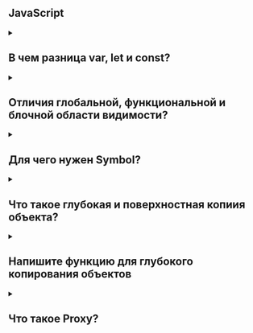 ## JavaScript

<details>
<summary>
  
## В чем разница var, let и const?
</summary>

- [ ] Переменная объявленная через `var` имеет функциональную область видимости, а `let` и `const` - блочную
- [ ] Все объявленные переменные и функции всплывают. Процесс всплытия происходит при чтении скрипта браузером
- [ ] Переменная считается инициализированной, если к ней можно обращаться из других частей кода
- [ ] Переменная объявленная через `var` инициализируется со значением `undefined` в начале функциональной области видимости
- [ ] Всплытие `let` и `const` создает TDZ - временную мертвую зону, в которой обращение к переменной создает ошибку `ReferenceError: Cannot access 'variable' before initialization`
- [ ] Если TDZ переменной отсутствует, обращение к переменной создает ошибку `ReferenceError: 'variable' is not defined`
- [ ] В переменные объявленные через `const` нельзя присвоить новое значение
</details>

<details>
<summary>
  
## Отличия глобальной, функциональной и блочной области видимости?
</summary>

- [ ] Глобальная область существует в единсвенном экземпляре. В ней объявлены глобальные переменные, в которым можно получить доступ через `window`
- [ ] Функциональная область видимости создается объявлением через ключевое слово `function`. Всплытие переменных объявленных через `var` ограничено функциональной областью видимости.
- [ ] Стрелочные функции имеют блочную область видимости
- [ ] `class` - синтаксический сахар над обычной функцией, следовательно имеет функциональную область видимости
</details>

<details>
<summary>
  
## Для чего нужен Symbol?
</summary>

- [ ] `Symbol` каждый раз создает уникальный идентификатор для любой переданной строки (даже для одинаковых или пустых)
- [ ] Полезен при добавлении новых уникальных полей в уже существующие объекты - например в сторонние библиотеки. Таким образом логика работы библиотеки не будет нарушена добавлением внешнего кода
- [ ] Для создания уникальных ключей в объекте с большим количеством полей - такими объектами могут быть глобальные контейнеры для раздельной логики хранения данных приложения
</details>

<details>
<summary>
  
## Что такое глубокая и поверхностная копиия объекта?
</summary>

- [ ] Поверхностная копия создает новую область памяти. Содержимое копируемого объекта переносится в эту область памяти по ссылке. Таким образом новая ссылка создается только для контейнера содержимого
- [ ] Глубокая копия создает новую ссылку не только для самого объекта, но и для его вложенного содержимого
- [ ] Плохой способ создать глубокую копию `JSON.parse(JSON.stringify(object))`
- [ ] Хороший способ - использовать библиотечную функцию `lodash.clonedeep` или написать рекурсивную функцию для копирования
- [ ] Очень хороший способ - использовать web API `structuredClone(object)`
</details>

<details>
<summary>
  
## Напишите функцию для глубокого копирования объектов
</summary>

Сразу говори, что лучше использовать web API [`scructuredClone`](https://developer.mozilla.org/en-US/docs/Web/API/structuredClone)

```javascript
const copyArray = (array) => {
  return array.map((data) => deepCopy(data));
};

const copyObject = (object) => {
  const newObject = {};
  for (let key in object) {
    newObject[key] = deepCopy(object[key]);
  }
  return newObject;
};

const deepCopy = (data) => {
  switch (typeof data) {
    case "number":
    case "string":
    case "boolean":
    case "undefined":
    case "bigint": {
      return data;
    }
    case "object": {
      if (Array.isArray(data)) {
        return copyArray(data);
      }
      if (data instanceof Set) {
        return new Set(deepCopy([...data]));
      }
      return copyObject(data);
    }
    case "function": {
      return data.bind({});
    }
    case "symbol": {
      return Symbol(data.description);
    }
    default: {
      break;
    }
  }
};
```

</details>

<details>
<summary>
  
## Что такое Proxy?
</summary>

- [ ] `Proxy` - это объект обертка над другим объектом. Создается с помощью `new Proxy(target, handler)`
- [ ] С объектом `target`, обернутым с прокси все еще можно взаимодействовать напрямую. Поэтому может быть хорошей идеей скрыть доступ к нему и предоставить доступ только к прокси обертке
- [ ] `handler` - объект, описывающий поведение прокси при базовых операциях с объектом, таких как чтение, запись, проверка на существование ключа, удаление и другие. Поведение описывается отдельно для каждой операции с помощью ловушки
- [ ] `trap` - ловушка для конкретного взаимодействия с объектом. Примеры ловушек `get`, `set`, `deleteProperty`
</details>
